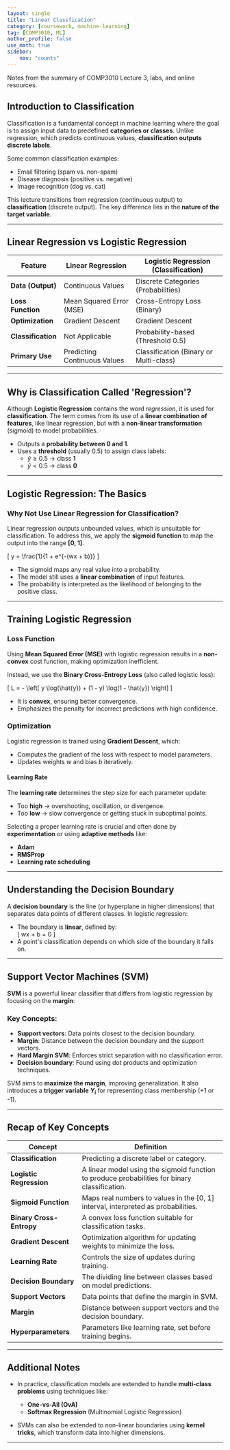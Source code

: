 ```yaml
---
layout: single
title: "Linear Classfication"
category: [coursework, machine-learning]
tag: [COMP3010, ML]
author_profile: false
use_math: true
sidebar:
    nav: "counts"
---
```


Notes from the summary of COMP3010 Lecture 3, labs, and online resources.

## Introduction to Classification

Classification is a fundamental concept in machine learning where the goal is to assign input data to predefined **categories or classes**. Unlike regression, which predicts continuous values, **classification outputs discrete labels**.

Some common classification examples:
- Email filtering (spam vs. non-spam)
- Disease diagnosis (positive vs. negative)
- Image recognition (dog vs. cat)

This lecture transitions from regression (continuous output) to **classification** (discrete output). The key difference lies in the **nature of the target variable**.

---

## Linear Regression vs Logistic Regression

| Feature             | Linear Regression               | Logistic Regression (Classification) |
|---------------------|--------------------------------|--------------------------------------|
| **Data (Output)**   | Continuous Values             | Discrete Categories (Probabilities) |
| **Loss Function**   | Mean Squared Error (MSE)      | Cross-Entropy Loss (Binary)         |
| **Optimization**    | Gradient Descent              | Gradient Descent                    |
| **Classification**  | Not Applicable               | Probability-based (Threshold 0.5)   |
| **Primary Use**     | Predicting Continuous Values   | Classification (Binary or Multi-class) |

---

## Why is Classification Called 'Regression'?

Although **Logistic Regression** contains the word *regression*, it is used for **classification**. The term comes from its use of a **linear combination of features**, like linear regression, but with a **non-linear transformation** (sigmoid) to model probabilities.

- Outputs a **probability between 0 and 1**.
- Uses a **threshold** (usually 0.5) to assign class labels:
  - $\hat{y} \ge 0.5$ → class **1**
  - $\hat{y} < 0.5$ → class **0**

---

## Logistic Regression: The Basics

### Why Not Use Linear Regression for Classification?

Linear regression outputs unbounded values, which is unsuitable for classification. To address this, we apply the **sigmoid function** to map the output into the range **[0, 1]**.

\[
y = \frac{1}{1 + e^{-(wx + b)}}
\]

- The sigmoid maps any real value into a probability.
- The model still uses a **linear combination** of input features.
- The probability is interpreted as the likelihood of belonging to the positive class.

---

## Training Logistic Regression

### Loss Function

Using **Mean Squared Error (MSE)** with logistic regression results in a **non-convex** cost function, making optimization inefficient.

Instead, we use the **Binary Cross-Entropy Loss** (also called logistic loss):

\[
L = - \left[ y \log(\hat{y}) + (1 - y) \log(1 - \hat{y}) \right]
\]

- It is **convex**, ensuring better convergence.
- Emphasizes the penalty for incorrect predictions with high confidence.

### Optimization

Logistic regression is trained using **Gradient Descent**, which:
- Computes the gradient of the loss with respect to model parameters.
- Updates weights $w$ and bias $b$ iteratively.

#### Learning Rate
The **learning rate** determines the step size for each parameter update:
- Too **high** → overshooting, oscillation, or divergence.
- Too **low** → slow convergence or getting stuck in suboptimal points.

Selecting a proper learning rate is crucial and often done by **experimentation** or using **adaptive methods** like:
- **Adam**
- **RMSProp**
- **Learning rate scheduling**

---

## Understanding the Decision Boundary

A **decision boundary** is the line (or hyperplane in higher dimensions) that separates data points of different classes. In logistic regression:
- The boundary is **linear**, defined by:  
  \[
  wx + b = 0
  \]
- A point's classification depends on which side of the boundary it falls on.

---

## Support Vector Machines (SVM)

**SVM** is a powerful linear classifier that differs from logistic regression by focusing on the **margin**:

### Key Concepts:
- **Support vectors**: Data points closest to the decision boundary.
- **Margin**: Distance between the decision boundary and the support vectors.
- **Hard Margin SVM**: Enforces strict separation with no classification error.
- **Decision boundary**: Found using dot products and optimization techniques.

SVM aims to **maximize the margin**, improving generalization. It also introduces a **trigger variable $Y_i$** for representing class membership (+1 or -1).

---

## Recap of Key Concepts

| Concept               | Definition |
|------------------------|------------|
| **Classification**      | Predicting a discrete label or category. |
| **Logistic Regression** | A linear model using the sigmoid function to produce probabilities for binary classification. |
| **Sigmoid Function**    | Maps real numbers to values in the [0, 1] interval, interpreted as probabilities. |
| **Binary Cross-Entropy**| A convex loss function suitable for classification tasks. |
| **Gradient Descent**    | Optimization algorithm for updating weights to minimize the loss. |
| **Learning Rate**       | Controls the size of updates during training. |
| **Decision Boundary**   | The dividing line between classes based on model predictions. |
| **Support Vectors**     | Data points that define the margin in SVM. |
| **Margin**              | Distance between support vectors and the decision boundary. |
| **Hyperparameters**     | Parameters like learning rate, set before training begins. |

---

## Additional Notes

- In practice, classification models are extended to handle **multi-class problems** using techniques like:
  - **One-vs-All (OvA)**
  - **Softmax Regression** (Multinomial Logistic Regression)

- SVMs can also be extended to non-linear boundaries using **kernel tricks**, which transform data into higher dimensions.

---
